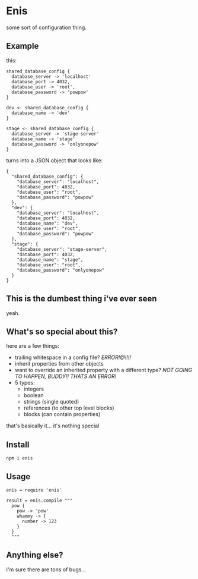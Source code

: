 # Enis

some sort of configuration thing.

## Example

this:

```
shared_database_config {
  database_server -> 'localhost'
  database_port -> 4032,
  database_user -> 'root',
  database_password -> 'powpow'
}

dev <- shared_database_config {
  database_name -> 'dev'
}

stage <- shared_database_config {
  database_server -> 'stage-server'
  database_name -> 'stage'
  database_password -> 'onlyonepow'
}
```

turns into a JSON object that looks like:

```
{
  "shared_database_config": {
    "database_server": "localhost",
    "database_port": 4032,
    "database_user": "root",
    "database_password": "powpow"
  },
  "dev": {
    "database_server": "localhost",
    "database_port": 4032,
    "database_name": "dev",
    "database_user": "root",
    "database_password": "powpow"
  },
  "stage": {
    "database_server": "stage-server",
    "database_port": 4032,
    "database_name": "stage",
    "database_user": "root",
    "database_password": "onlyonepow"
  }
}
```

## This is the dumbest thing i've ever seen

yeah.

## What's so special about this?

here are a few things:

- trailing whitespace in a config file? *ERROR!@!!!!*
- inherit properties from other objects
- want to override an inherited property with a different type? *NOT GOING TO HAPPEN, BUDDY!! THATS AN ERROR!*
- 5 types:
  - integers
  - boolean
  - strings (single quoted)
  - references (to other top level blocks)
  - blocks (can contain properties)

that's basically it... it's nothing special

## Install

```
npm i enis
```

## Usage

```
enis = require 'enis'

result = enis.compile """
  pow {
    pow -> 'pow'
    whammy -> {
      number -> 123
    }
  }
  """
```

## Anything else?

I'm sure there are tons of bugs...

